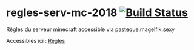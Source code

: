 # regles-serv-mc-2018 [![Build Status](https://travis-ci.com/Magelfik/regles-serv-mc-2018.svg?token=2dYQoLD8NdrpqWa7c3Yq&branch=master)](https://travis-ci.com/Magelfik/regles-serv-mc-2018)

Règles du serveur minecraft accessible via pasteque.magelfik.sexy

Accessibles ici : [Règles](https://github.com/Magelfik/regles-serv-mc-2018/releases/latest)
